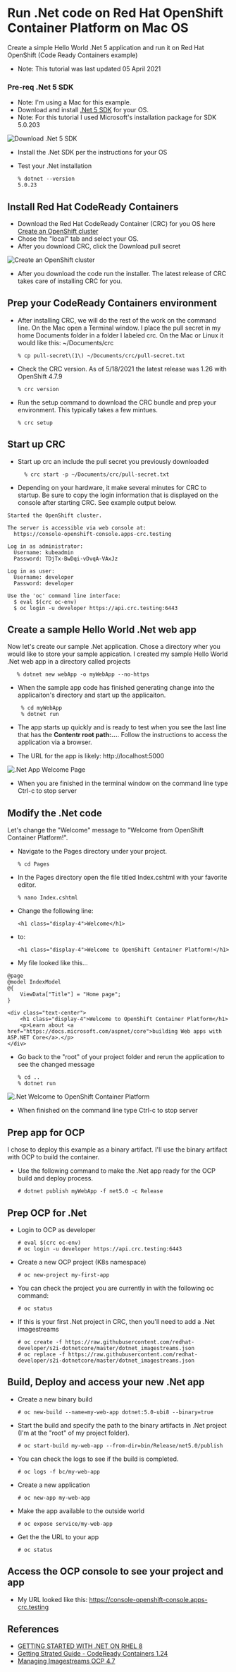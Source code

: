 # Run .Net code on Red Hat OpenShift Container Platform on Mac OS
Create a simple Hello World .Net 5 application and run it on Red Hat OpenShift (Code Ready Containers example)
- Note: This tutorial was last updated 05 April 2021

### Pre-req .Net 5 SDK
- Note: I'm using a Mac for this example.
- Download and install [.Net 5 SDK](https://dotnet.microsoft.com/download/dotnet/5.0) for your OS.
- Note: For this tutorial I used Microsoft's installation package for SDK 5.0.203

![Download .Net 5 SDK](/images/dot02.png)

- Install the .Net SDK per the instructions for your OS
- Test your .Net installation

      % dotnet --version
      5.0.23

## Install Red Hat CodeReady Containers
- Download the Red Hat CodeReady Container (CRC) for you OS here [Create an OpenShift cluster](https://cloud.redhat.com/openshift/create/local) 
- Chose the "local" tab and select your OS.
- After you download CRC, click the Download pull secret

![Create an OpenShift cluster](/images/dot01a.png)

- After you download the code run the installer.  The latest release of CRC takes care of installing CRC for you.

## Prep your CodeReady Containers environment
- After installing CRC, we will do the rest of the work on the command line.  On the Mac open a Terminal window.  I place the pull secret in my home Documents folder in a folder I labeled crc.  On the Mac or Linux it would like this: ~/Documents/crc

      % cp pull-secret\(1\) ~/Documents/crc/pull-secret.txt

- Check the CRC version.  As of 5/18/2021 the latest release was 1.26 with OpenShift 4.7.9

      % crc version
      
- Run the setup command to download the CRC bundle and prep your environment. This typically takes a few mintues.
      
      % crc setup
        
## Start up CRC
- Start up crc an include the pull secret you previously downloaded

        % crc start -p ~/Documents/crc/pull-secret.txt

- Depending on your hardware, it make several minutes for CRC to startup.  Be sure to copy the login information that is displayed on the console after starting CRC.  See example output below.

```
Started the OpenShift cluster.

The server is accessible via web console at:
  https://console-openshift-console.apps-crc.testing

Log in as administrator:
  Username: kubeadmin
  Password: TDjTx-BwDqi-vDvqA-VAxJz

Log in as user:
  Username: developer
  Password: developer

Use the 'oc' command line interface:
  $ eval $(crc oc-env)
  $ oc login -u developer https://api.crc.testing:6443
```

## Create a sample Hello World .Net web app
Now let's create our sample .Net application.  Chose a directory wher you would like to store your sample appication.  I created my sample Hello World .Net web app in a directory called projects

       % dotnet new webApp -o myWebApp --no-https
       
- When the sample app code has finished generating change into the applicaiton's directory and start up the applicaiton.

       % cd myWebApp
       % dotnet run
       
- The app starts up quickly and is ready to test when you see the last line that has the **Contentr root path:...**.  Follow the instructions to access the application via a browser.
- The URL for the app is likely: http://localhost:5000

![.Net App Welcome Page](/images/dot03.png)

- When you are finished in the terminal window on the command line type Ctrl-c to stop server

## Modify the .Net code
Let's change the "Welcome" message to "Welcome from OpenShift Container Platform!".
- Navigate to the Pages directory under your project.

      % cd Pages

- In the Pages directory open the file titled Index.cshtml with your favorite editor. 

      % nano Index.cshtml
      
- Change the following line:

      <h1 class="display-4">Welcome</h1>
      
- to:

      <h1 class="display-4">Welcome to OpenShift Container Platform!</h1>
      
- My file looked like this...

```
@page
@model IndexModel
@{
    ViewData["Title"] = "Home page";
}

<div class="text-center">
    <h1 class="display-4">Welcome to OpenShift Container Platform</h1>
    <p>Learn about <a href="https://docs.microsoft.com/aspnet/core">building Web apps with ASP.NET Core</a>.</p>
</div>
```
      
- Go back to the "root" of your project folder and rerun the application to see the changed message

      % cd ..
      % dotnet run

![.Net Welcome to OpenShift Container Platform](/images/dot04.png)

- When finished on the command line type Ctrl-c to stop server

## Prep app for OCP
I chose to deploy this example as a binary artifact.  I'll use the binary artifact with OCP to build the container. 
- Use the following command to make the .Net app ready for the OCP build and deploy process.

      # dotnet publish myWebApp -f net5.0 -c Release
      
## Prep OCP for .Net
- Login to OCP as developer

      # eval $(crc oc-env)
      # oc login -u developer https://api.crc.testing:6443
      
- Create a new OCP project (K8s namespace)

      # oc new-project my-first-app
      
- You can check the project you are currently in with the following oc command:

      # oc status
      
- If this is your first .Net project in CRC, then you'll need to add a .Net imagestreams

      # oc create -f https://raw.githubusercontent.com/redhat-developer/s2i-dotnetcore/master/dotnet_imagestreams.json
      # oc replace -f https://raw.githubusercontent.com/redhat-developer/s2i-dotnetcore/master/dotnet_imagestreams.json
      
## Build, Deploy and access your new .Net app
- Create a new binary build

      # oc new-build --name=my-web-app dotnet:5.0-ubi8 --binary=true
      
- Start the build and specify the path to the binary artifacts in .Net project (I'm at the "root" of my project folder).

      # oc start-build my-web-app --from-dir=bin/Release/net5.0/publish
      
- You can check the logs to see if the build is completed.

      # oc logs -f bc/my-web-app
      
- Create a new application

      # oc new-app my-web-app
      
- Make the app available to the outside world

      # oc expose service/my-web-app
      
- Get the the URL to your app

      # oc status
      
## Access the OCP console to see your project and app
- My URL looked like this: https://console-openshift-console.apps-crc.testing

##
## References
- [GETTING STARTED WITH .NET ON RHEL 8](https://access.redhat.com/documentation/en-us/net/5.0/html-single/getting_started_with_.net_on_rhel_8/index#publishing-apps-using-dotnet_using-dotnet-on-rhel)
- [Getting Strated Guide - CodeReady Containers 1.24](https://access.redhat.com/documentation/en-us/red_hat_codeready_containers/1.24/html/getting_started_guide/index)
- [Managing Imagestreams OCP 4.7](https://docs.openshift.com/container-platform/4.7/openshift_images/image-streams-manage.html)
